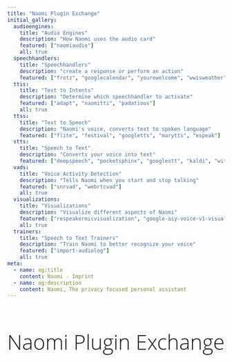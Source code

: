 ```yaml
---
title: "Naomi Plugin Exchange"
initial_gallery:
  audioengines:
    title: "Audio Engines"
    description: "How Naomi uses the audio card"
    featured: ["naomiaudio"]
    all: true
  speechhandlers:
    title: "Speechhandlers"
    description: "create a response or perform an action"
    featured: ["frotz", "googlecalendar", "yourewelcome", "wwisweather", "mdpcontrol"]
  ttis:
    title: "Text to Intents"
    description: "Determine which speechhandler to activate"
    featured: ["adapt", "naomitti", "padatious"]
    all: true
  ttss:
    title: "Text to Speech"
    description: "Naomi's voice, converts text to spoken language"
    featured: ["flite", "festival", "googletts", "marytts", "espeak"]
  stts:
    title: "Speech to Text"
    description: "Converts your voice into text"
    featured: ["deepspeech", "pocketsphinx", "googlestt", "kaldi", "witai"]
  vads:
    title: "Voice Activity Detection"
    description: "Tells Naomi when you start and stop talking"
    featured: ["snrvad", "webrtcvad"]
    all: true
  visualizations:
    title: "Visualizations"
    description: "Visualize different aspects of Naomi"
    featured: ["respeakermicvisualization", "google-aiy-voice-v1-visualizations"]
    all: true
  trainers:
    title: "Speech to Text Trainers"
    description: "Train Naomi to better recognize your voice"
    featured: ["import-audiolog"]
    all: true
meta:
  - name: og:title
    content: Naomi - Imprint
  - name: og:description
    content: Naomi, The privacy focused personal assistant
---
```


<h1 class="welcome">Naomi Plugin Exchange</h1>

<style>
h1.welcome {
  font-family: 'Open Sans', sans-serif;
  font-weight: 300;
  font-size: 36pt;
}
</style>



<PluginSearch />
